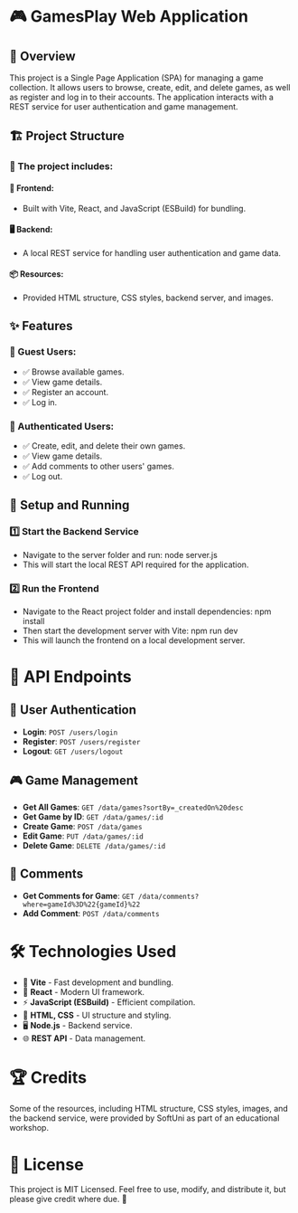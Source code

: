 # 🎮 GamesPlay Web Application

## 📌 Overview
This project is a Single Page Application (SPA) for managing a game collection. It allows users to browse, create, edit, and delete games, as well as register and log in to their accounts. The application interacts with a REST service for user authentication and game management.

## 🏗️ Project Structure
### 🔹 The project includes:
#### 🚀 Frontend:
- Built with Vite, React, and JavaScript (ESBuild) for bundling.
#### 🖥️ Backend:
- A local REST service for handling user authentication and game data.
#### 📦 Resources:
- Provided HTML structure, CSS styles, backend server, and images.

## ✨ Features
### 👥 Guest Users:
- ✅ Browse available games.
- ✅ View game details.
- ✅ Register an account.
- ✅ Log in.

### 🔐 Authenticated Users:
- ✅ Create, edit, and delete their own games.
- ✅ View game details.
- ✅ Add comments to other users' games.
- ✅ Log out.
  
## 🚀 Setup and Running
### 1️⃣ Start the Backend Service
- Navigate to the server folder and run:
node server.js
- This will start the local REST API required for the application.

### 2️⃣ Run the Frontend
- Navigate to the React project folder and install dependencies:
npm install
- Then start the development server with Vite:
npm run dev
- This will launch the frontend on a local development server.
  
# 📡 API Endpoints

## 🔑 **User Authentication**
- **Login**: `POST /users/login`
- **Register**: `POST /users/register`
- **Logout**: `GET /users/logout`

## 🎮 **Game Management**
- **Get All Games**: `GET /data/games?sortBy=_createdOn%20desc`
- **Get Game by ID**: `GET /data/games/:id`
- **Create Game**: `POST /data/games`
- **Edit Game**: `PUT /data/games/:id`
- **Delete Game**: `DELETE /data/games/:id`

## 💬 **Comments**
- **Get Comments for Game**: `GET /data/comments?where=gameId%3D%22{gameId}%22`
- **Add Comment**: `POST /data/comments`

# 🛠️ **Technologies Used**
- 🚀 **Vite** - Fast development and bundling.
- 🎨 **React** - Modern UI framework.
- ⚡ **JavaScript (ESBuild)** - Efficient compilation.
- 📄 **HTML, CSS** - UI structure and styling.
- 🖥️ **Node.js** - Backend service.
- 🌐 **REST API** - Data management.

# 🏆 **Credits**
Some of the resources, including HTML structure, CSS styles, images, and the backend service, were provided by SoftUni as part of an educational workshop.

# 📜 **License**
This project is MIT Licensed. Feel free to use, modify, and distribute it, but please give credit where due. 🚀

